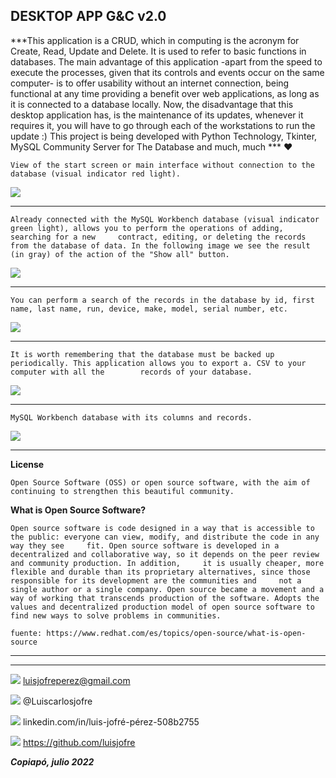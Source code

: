 ##  **DESKTOP APP G&C v2.0**

***This application is a CRUD, which in computing is the acronym for Create, Read, Update and Delete. It is used to refer to basic functions in databases. The main advantage of this application -apart from the speed to execute the processes, given that its controls and events occur on the same computer- is to offer usability without an internet connection, being functional at any time providing a benefit over web applications, as long as it is connected to a database locally. Now, the disadvantage that this desktop application has, is the maintenance of its updates, whenever it requires it, you will have to go through each of the workstations to run the update :) This project is being developed with Python Technology, Tkinter, MySQL Community Server for The Database and much, much  *** ❤️

	View of the start screen or main interface without connection to the database (visual indicator red light).
![](https://i.postimg.cc/261yW4Yg/1.png)

***

	Already connected with the MySQL Workbench database (visual indicator green light), allows you to perform the operations of adding, searching for a new 	contract, editing, or deleting the records from the database of data. In the following image we see the result (in gray) of the action of the "Show all" button.
![](https://i.postimg.cc/PqPTVT7w/2.png)

***

	You can perform a search of the records in the database by id, first name, last name, run, device, make, model, serial number, etc.
![](https://i.postimg.cc/D0yrGSRn/Captura3.png)

***

	It is worth remembering that the database must be backed up periodically. This application allows you to export a. CSV to your computer with all the 		records of your database.
![](https://i.postimg.cc/t4HgvKCV/Captura4.png)

***
	MySQL Workbench database with its columns and records.
![](https://i.postimg.cc/CxQwT9wN/Captura5.png)

***

**License**

	Open Source Software (OSS) or open source software, with the aim of continuing to strengthen this beautiful community.

**What is Open Source Software?**

	Open source software is code designed in a way that is accessible to the public: everyone can view, modify, and distribute the code in any way they see 	fit. Open source software is developed in a decentralized and collaborative way, so it depends on the peer review and community production. In addition, 	 it is usually cheaper, more flexible and durable than its proprietary alternatives, since those responsible for its development are the communities and 	 not a single author or a single company. Open source became a movement and a way of working that transcends production of the software. Adopts the 		values and decentralized production model of open source software to find new ways to solve problems in communities.

	fuente: https://www.redhat.com/es/topics/open-source/what-is-open-source

***

***

![](https://i.postimg.cc/25j6WsS4/Gmail.png)		luisjofreperez@gmail.com

![](https://i.postimg.cc/2SD3kbp9/Twitter.png)		@Luiscarlosjofre

![](https://i.postimg.cc/sg4xvjsj/LinkedIn.png)		linkedin.com/in/luis-jofré-pérez-508b2755

![](https://i.postimg.cc/zf10SGBY/github.png)		https://github.com/luisjofre


***Copiapó, julio 2022***

